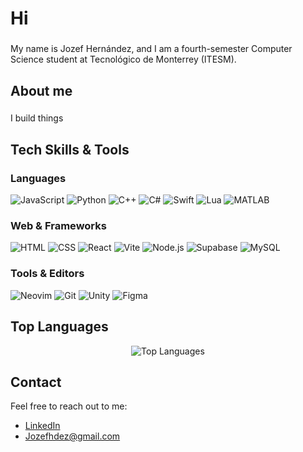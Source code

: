 <h1 align="left">Hi</h1>

###

<p align="left">My name is Jozef Hernández, and I am a fourth-semester Computer Science student at Tecnológico de Monterrey (ITESM).</p>

###

<h2 align="left">About me</h2>

###

<p align="left">I build things</p>

###

## Tech Skills & Tools

### Languages
![JavaScript](https://skillicons.dev/icons?i=js) ![Python](https://skillicons.dev/icons?i=py) ![C++](https://skillicons.dev/icons?i=cpp) ![C#](https://skillicons.dev/icons?i=cs) ![Swift](https://skillicons.dev/icons?i=swift) ![Lua](https://skillicons.dev/icons?i=lua) ![MATLAB](https://skillicons.dev/icons?i=matlab)

### Web & Frameworks
![HTML](https://skillicons.dev/icons?i=html) ![CSS](https://skillicons.dev/icons?i=css) ![React](https://skillicons.dev/icons?i=react) ![Vite](https://skillicons.dev/icons?i=vite) ![Node.js](https://skillicons.dev/icons?i=nodejs) ![Supabase](https://skillicons.dev/icons?i=supabase) ![MySQL](https://skillicons.dev/icons?i=mysql)

### Tools & Editors
![Neovim](https://skillicons.dev/icons?i=neovim) ![Git](https://skillicons.dev/icons?i=git) ![Unity](https://skillicons.dev/icons?i=unity) ![Figma](https://skillicons.dev/icons?i=figma)


###



## Top Languages

<p align="center">
  <img src="https://github-readme-stats.vercel.app/api/top-langs/?username=jozefhdez&layout=compact" alt="Top Languages" />
</p>

## Contact

Feel free to reach out to me:

- [LinkedIn](https://www.linkedin.com/in/jozefhdez/)
- Jozefhdez@gmail.com
